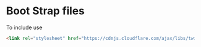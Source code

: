 # Boot Strap files

To include use
```html
<link rel="stylesheet" href="https://cdnjs.cloudflare.com/ajax/libs/twitter-bootstrap/4.5.3/css/bootstrap.min.css" integrity="sha512-oc9+XSs1H243/FRN9Rw62Fn8EtxjEYWHXRvjS43YtueEewbS6ObfXcJNyohjHqVKFPoXXUxwc+q1K7Dee6vv9g==" crossorigin="anonymous" />
```
